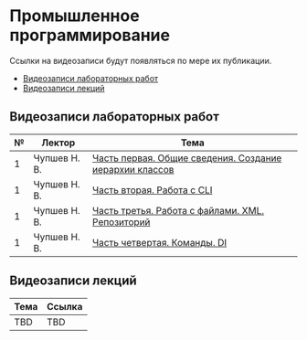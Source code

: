 # Промышленное программирование

Ссылки на видеозаписи будут появляться по мере их публикации.

- [Видеозаписи лабораторных работ](#видеозаписи-лабораторных-работ)
- [Видеозаписи лекций](#видеозаписи-лекций)

## Видеозаписи лабораторных работ

| № | Лектор | Тема |
| --- | --- | --- |
| 1 | Чупшев Н. В. | [Часть первая. Общие сведения. Создание иерархии классов](https://disk.yandex.ru/i/j9wcfV3SFObLIg) |
| 1 | Чупшев Н. В. | [Часть вторая. Работа с CLI](https://disk.yandex.ru/i/59x2WuvxV4VU9A) |
| 1 | Чупшев Н. В. | [Часть третья. Работа с файлами. XML. Репозиторий](https://disk.yandex.ru/i/1-mRwBMybvMVzQ) |
| 1 | Чупшев Н. В. | [Часть четвертая. Команды. DI](https://disk.yandex.ru/i/qsm2Y-uefJ7HMg) |


## Видеозаписи лекций

| Тема | Ссылка |
| --- | --- |
| TBD | TBD |
